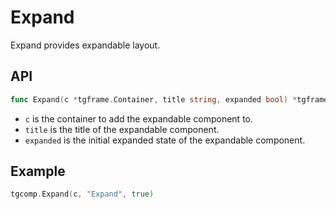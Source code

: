 # Expand

Expand provides expandable layout.

## API

```go
func Expand(c *tgframe.Container, title string, expanded bool) *tgframe.Container
```

* `c` is the container to add the expandable component to.
* `title` is the title of the expandable component.
* `expanded` is the initial expanded state of the expandable component.

## Example

```go
tgcomp.Expand(c, "Expand", true)
```
